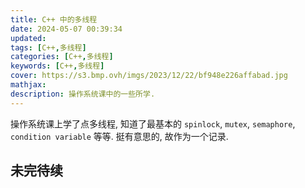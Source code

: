 ```yaml
---
title: C++ 中的多线程
date: 2024-05-07 00:39:34
updated:
tags: [C++,多线程]
categories: [C++,多线程]
keywords: [C++,多线程]
cover: https://s3.bmp.ovh/imgs/2023/12/22/bf948e226affabad.jpg
mathjax:
description: 操作系统课中的一些所学.
---
```


操作系统课上学了点多线程, 知道了最基本的 `spinlock`, `mutex`, `semaphore`, `condition variable` 等等. 挺有意思的, 故作为一个记录.

## 未完待续
